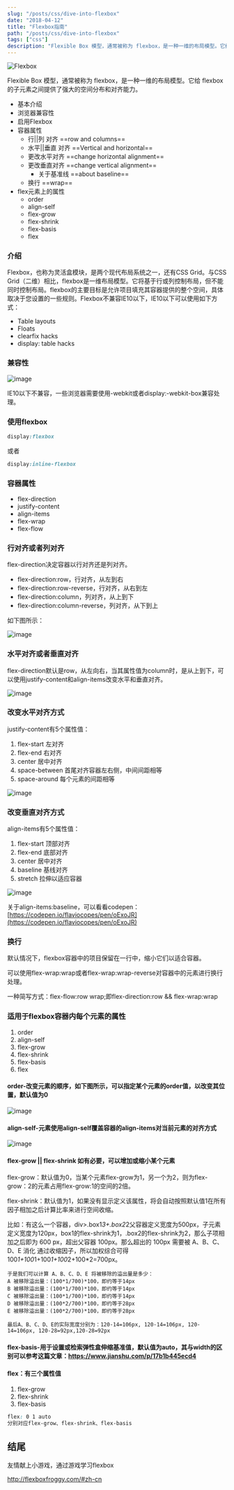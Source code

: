 ```yaml
---
slug: "/posts/css/dive-into-flexbox"
date: "2018-04-12"
title: "Flexbox指南"
path: "/posts/css/dive-into-flexbox"
tags: ["css"]
description: "Flexible Box 模型，通常被称为 flexbox，是一种一维的布局模型。它给 flexbox 的子元素之间提供了强大的空间分布和对齐能力。"
---
```


![Flexbox](https://cdn.jsdelivr.net/gh/funnypan/pics@master/20181016105026.png)

Flexible Box 模型，通常被称为 flexbox，是一种一维的布局模型。它给 flexbox 的子元素之间提供了强大的空间分布和对齐能力。

- 基本介绍
- 浏览器兼容性
- 启用Flexbox
- 容器属性
    - 行||列 对齐 ==row and columns==
    - 水平||垂直 对齐 ==Vertical and horizontal==
    - 更改水平对齐 ==change horizontal alignment==
    - 更改垂直对齐 ==change vertical alignment==
        - 关于基准线 ==about baseline==
    - 换行 ==wrap==
- flex元素上的属性
    - order
    - align-self
    - flex-grow
    - flex-shrink
    - flex-basis
    - flex

### 介绍

Flexbox，也称为灵活盒模块，是两个现代布局系统之一，还有CSS Grid。与CSS Grid（二维）相比，flexbox是一维布局模型。它将基于行或列控制布局，但不能同时控制布局。flexbox的主要目标是允许项目填充其容器提供的整个空间，具体取决于您设置的一些规则。Flexbox不兼容IE10以下，IE10以下可以使用如下方式：

- Table layouts
- Floats
- clearfix hacks
- display: table hacks


### 兼容性

![image](https://cdn.jsdelivr.net/gh/funnypan/pics@master/20181020205051.png)

IE10以下不兼容，一些浏览器需要使用-webkit或者display:-webkit-box兼容处理。

### 使用flexbox


``` css
display:flexbox
```
或者

``` css
display:inline-flexbox
```

### 容器属性

- flex-direction
- justify-content
- align-items
- flex-wrap
- flex-flow

### 行对齐或者列对齐

flex-direction决定容器以行对齐还是列对齐。

- flex-direction:row，行对齐，从左到右
- flex-direction:row-reverse，行对齐，从右到左
- flex-direction:column，列对齐，从上到下
- flex-direction:column-reverse，列对齐，从下到上

如下图所示：

![image](https://cdn.jsdelivr.net/gh/funnypan/pics@master/20181020205713.png)

### 水平对齐或者垂直对齐

flex-direction默认是row，从左向右，当其属性值为column时，是从上到下，可以使用justify-content和align-items改变水平和垂直对齐。

![image](https://cdn.jsdelivr.net/gh/funnypan/pics@master/20181022100130.png)

### 改变水平对齐方式

justify-content有5个属性值：

1. flex-start 左对齐
2. flex-end 右对齐
3. center 居中对齐
4. space-between 首尾对齐容器左右侧，中间间距相等
5. space-around 每个元素的间距相等


![image](https://cdn.jsdelivr.net/gh/funnypan/pics@master/20181022100921.png)

### 改变垂直对齐方式

align-items有5个属性值：

1. flex-start 顶部对齐
2. flex-end 底部对齐
3. center 居中对齐
4. baseline 基线对齐
5. stretch 拉伸以适应容器

![image](https://cdn.jsdelivr.net/gh/funnypan/pics@master/images/20181022141409.png)

关于align-items:baseline，可以看看codepen：[https://codepen.io/flaviocopes/pen/oExoJR](https://codepen.io/flaviocopes/pen/oExoJR)



### 换行

默认情况下，flexbox容器中的项目保留在一行中，缩小它们以适合容器。

可以使用flex-wrap:wrap或者flex-wrap:wrap-reverse对容器中的元素进行换行处理。

一种简写方式：flex-flow:row wrap;即flex-direction:row && flex-wrap:wrap

### 适用于flexbox容器内每个元素的属性

1. order
2. align-self 
3. flex-grow
4. flex-shrink
5. flex-basis
6. flex


#### order-改变元素的顺序，如下图所示，可以指定某个元素的order值，以改变其位置，默认值为0

![image](https://cdn.jsdelivr.net/gh/funnypan/pics@master/images/20181022142507.png)


#### align-self-元素使用align-self覆盖容器的align-items对当前元素的对齐方式

![image](https://cdn.jsdelivr.net/gh/funnypan/pics@master/images/20181022142842.png)

#### flex-grow || flex-shrink 如有必要，可以增加或缩小某个元素

flex-grow：默认值为0，当某个元素flex-grow为1，另一个为2，则为flex-grow：2的元素占用flex-grow:1的空间的2倍。

flex-shrink：默认值为1，如果没有显示定义该属性，将会自动按照默认值1在所有因子相加之后计算比率来进行空间收缩。

比如：有这么一个容器，div>.box1*3+.box2*2父容器定义宽度为500px，子元素定义宽度为120px，box1的flex-shrink为1，.box2的flex-shrink为2，那么子项相加之后即为 600 px，超出父容器 100px。那么超出的 100px 需要被 A、B、C、D、E 消化 通过收缩因子，所以加权综合可得 100*1+100*1+100*1+100*2+100*2=700px。

```
于是我们可以计算 A、B、C、D、E 将被移除的溢出量是多少：
A 被移除溢出量：(100*1/700)*100，即约等于14px
B 被移除溢出量：(100*1/700)*100，即约等于14px
C 被移除溢出量：(100*1/700)*100，即约等于14px
D 被移除溢出量：(100*2/700)*100，即约等于28px
E 被移除溢出量：(100*2/700)*100，即约等于28px

最后A、B、C、D、E的实际宽度分别为：120-14=106px, 120-14=106px, 120-14=106px, 120-28=92px,120-28=92px
```

#### flex-basis-用于设置或检索弹性盒伸缩基准值，默认值为auto，其与width的区别可以参考这篇文章：https://www.jianshu.com/p/17b1b445ecd4

#### flex：有三个属性值

1. flex-grow
2. flex-shrink
3. flex-basis

``` css
flex: 0 1 auto
分别对应flex-grow、flex-shrink、flex-basis
```

## 结尾

友情献上小游戏，通过游戏学习flexbox

 http://flexboxfroggy.com/#zh-cn



